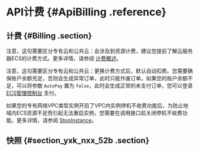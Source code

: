 # API计费 {#ApiBilling .reference}

## 计费 {#Billing .section}

注意，这句需要区分专有云和公共云：会涉及到资源计费，建议您提前了解云服务器ECS的计费方式。更多详情，请参阅 [计费概述](../../../../intl.zh-CN/产品定价/计费概述.md#)。

注意，这句需要区分专有云和公共云：更换计费方式后，默认自动扣费。您需要确保账户余额充足，否则会生成异常订单，此时只能作废订单。如果您的账户余额不足，可以将参数 `AutoPay` 置为 `false`，此时会生成正常的未支付订单，您可以登录 [ECS管理控制台](https://ecs.console.aliyun.com/) 支付。

如果您的专有网络VPC类型实例开启了VPC内实例停机不收费功能后，为防止地域内ECS资源不足而引起无法重启实例，您需要在调用接口前关闭停机不收费功能。更多详情，请参阅 [StopInstance](intl.zh-CN/API参考/实例/StopInstance.md#)。

## 快照 {#section_yxk_nxx_52b .section}

